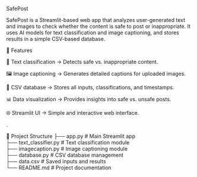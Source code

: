 SafePost

SafePost is a Streamlit-based web app that analyzes user-generated text and images to check whether the content is safe to post or inappropriate.
It uses AI models for text classification and image captioning, and stores results in a simple CSV-based database.

🚀 Features

📝 Text classification → Detects safe vs. inappropriate content.

🖼️ Image captioning → Generates detailed captions for uploaded images.

💾 CSV database → Stores all inputs, classifications, and timestamps.

📊 Data visualization → Provides insights into safe vs. unsafe posts.

🌐 Streamlit UI → Simple and interactive web interface.

.

📂 Project Structure
├── app.py              # Main Streamlit app  
├── text_classifier.py  # Text classification module  
├── imagecaption.py     # Image captioning module  
├── database.py         # CSV database management  
├── data.csv            # Saved inputs and results  
└── README.md           # Project documentation 

